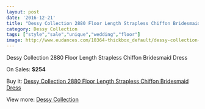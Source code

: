 ```yaml
---
layout: post
date: '2016-12-21'
title: "Dessy Collection 2880 Floor Length Strapless Chiffon Bridesmaid Dress"
category: Dessy Collection
tags: ["style","sale","unique","wedding","floor"]
image: http://www.eudances.com/10364-thickbox_default/dessy-collection-2880-floor-length-strapless-chiffon-bridesmaid-dress.jpg
---
```

Dessy Collection 2880 Floor Length Strapless Chiffon Bridesmaid Dress

On Sales: **$254**
<a href="https://www.eudances.com/en/dessy-collection/3378-dessy-collection-2880-floor-length-strapless-chiffon-bridesmaid-dress.html"><amp-img layout="responsive" width="600" height="600" src="//www.eudances.com/10364-thickbox_default/dessy-collection-2880-floor-length-strapless-chiffon-bridesmaid-dress.jpg" alt="Dessy Collection 2880 Floor Length Strapless Chiffon Bridesmaid Dress 0" /></a>
<a href="https://www.eudances.com/en/dessy-collection/3378-dessy-collection-2880-floor-length-strapless-chiffon-bridesmaid-dress.html"><amp-img layout="responsive" width="600" height="600" src="//www.eudances.com/10365-thickbox_default/dessy-collection-2880-floor-length-strapless-chiffon-bridesmaid-dress.jpg" alt="Dessy Collection 2880 Floor Length Strapless Chiffon Bridesmaid Dress 1" /></a>
<a href="https://www.eudances.com/en/dessy-collection/3378-dessy-collection-2880-floor-length-strapless-chiffon-bridesmaid-dress.html"><amp-img layout="responsive" width="600" height="600" src="//www.eudances.com/10366-thickbox_default/dessy-collection-2880-floor-length-strapless-chiffon-bridesmaid-dress.jpg" alt="Dessy Collection 2880 Floor Length Strapless Chiffon Bridesmaid Dress 2" /></a>
<a href="https://www.eudances.com/en/dessy-collection/3378-dessy-collection-2880-floor-length-strapless-chiffon-bridesmaid-dress.html"><amp-img layout="responsive" width="600" height="600" src="//www.eudances.com/10367-thickbox_default/dessy-collection-2880-floor-length-strapless-chiffon-bridesmaid-dress.jpg" alt="Dessy Collection 2880 Floor Length Strapless Chiffon Bridesmaid Dress 3" /></a>

Buy it: [Dessy Collection 2880 Floor Length Strapless Chiffon Bridesmaid Dress](https://www.eudances.com/en/dessy-collection/3378-dessy-collection-2880-floor-length-strapless-chiffon-bridesmaid-dress.html "Dessy Collection 2880 Floor Length Strapless Chiffon Bridesmaid Dress")

View more: [Dessy Collection](https://www.eudances.com/en/60-Dessy-Collection "Dessy Collection")